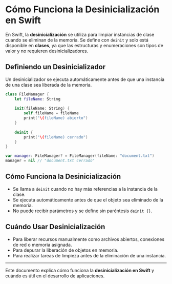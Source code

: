 # Cómo Funciona la Desinicialización en Swift

En Swift, la **desinicialización** se utiliza para limpiar instancias de clase cuando se eliminan de la memoria. Se define con `deinit` y solo está disponible en **clases**, ya que las estructuras y enumeraciones son tipos de valor y no requieren desinicializadores.

## Definiendo un Desinicializador

Un desinicializador se ejecuta automáticamente antes de que una instancia de una clase sea liberada de la memoria.

```swift
class FileManager {
    let fileName: String
    
    init(fileName: String) {
        self.fileName = fileName
        print("\(fileName) abierto")
    }
    
    deinit {
        print("\(fileName) cerrado")
    }
}

var manager: FileManager? = FileManager(fileName: "document.txt")
manager = nil // "document.txt cerrado"
```

## Cómo Funciona la Desinicialización

- Se llama a `deinit` cuando no hay más referencias a la instancia de la clase.
- Se ejecuta automáticamente antes de que el objeto sea eliminado de la memoria.
- No puede recibir parámetros y se define sin paréntesis `deinit {}`.

## Cuándo Usar Desinicialización

- Para liberar recursos manualmente como archivos abiertos, conexiones de red o memoria asignada.
- Para depurar la liberación de objetos en memoria.
- Para realizar tareas de limpieza antes de la eliminación de una instancia.

---

Este documento explica cómo funciona la **desinicialización en Swift** y cuándo es útil en el desarrollo de aplicaciones.
